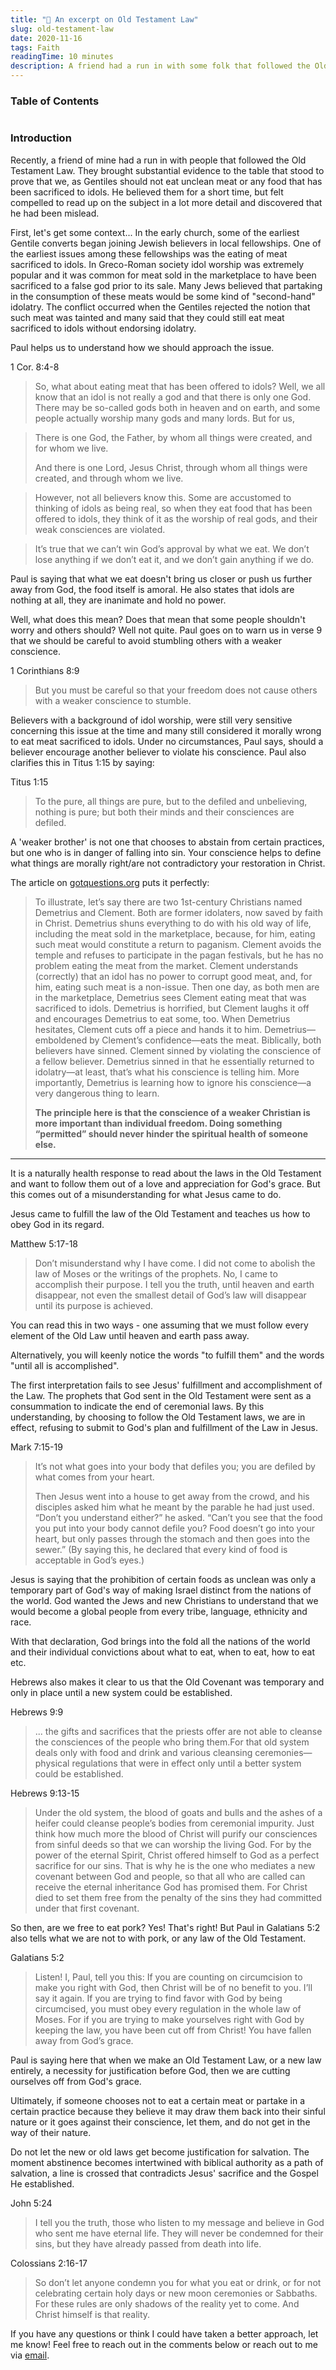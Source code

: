```yaml
---
title: "💭 An excerpt on Old Testament Law"
slug: old-testament-law
date: 2020-11-16
tags: Faith
readingTime: 10 minutes
description: A friend had a run in with some folk that followed the Old Testament Law. The evidence they provided was actually quite compelling, so I decided to do some digging.
---
```


### Table of Contents
```toc

```

### Introduction

Recently, a friend of mine had a run in with people that followed the Old Testament Law. They brought substantial evidence to the table that stood to prove that we, as Gentiles should not eat unclean meat or any food that has been sacrificed to idols. He believed them for a short time, but felt compelled to read up on the subject in a lot more detail and discovered that he had been mislead.

First, let's get some context... In the early church, some of the earliest Gentile converts began joining Jewish believers in local fellowships. One of the earliest issues among these fellowships was the eating of meat sacrificed to idols. In Greco-Roman society idol worship was extremely popular and it was common for meat sold in the marketplace to have been sacrificed to a false god prior to its sale. Many Jews believed that partaking in the consumption of these meats would be some kind of "second-hand" idolatry. The conflict occurred when the Gentiles rejected the notion that such meat was tainted and many said that they could still eat meat sacrificed to idols without endorsing idolatry.

Paul helps us to understand how we should approach the issue.

1 Cor. 8:4-8

> So, what about eating meat that has been offered to idols? Well, we all know that an idol is not really a god and that there is only one God. There may be so-called gods both in heaven and on earth, and some people actually worship many gods and many lords. But for us,

> There is one God, the Father,
> by whom all things were created,
> and for whom we live.
>
> And there is one Lord, Jesus Christ,
> through whom all things were created,
> and through whom we live.

> However, not all believers know this. Some are accustomed to thinking of idols as being real, so when they eat food that has been offered to idols, they think of it as the worship of real gods, and their weak consciences are violated.

> It’s true that we can’t win God’s approval by what we eat. We don’t lose anything if we don’t eat it, and we don’t gain anything if we do.

Paul is saying that what we eat doesn't bring us closer or push us further away from God, the food itself is amoral. He also states that idols are nothing at all, they are inanimate and hold no power.

Well, what does this mean? Does that mean that some people shouldn't worry and others should? Well not quite. Paul goes on to warn us in verse 9 that we should be careful to avoid stumbling others with a weaker conscience.

1 Corinthians 8:9

> But you must be careful so that your freedom does not cause others with a weaker conscience to stumble.

Believers with a background of idol worship, were still very sensitive concerning this issue at the time and many still considered it morally wrong to eat meat sacrificed to idols. Under no circumstances, Paul says, should a believer encourage another believer to violate his conscience. Paul also clarifies this in Titus 1:15 by saying:

Titus 1:15

> To the pure, all things are pure, but to the defiled and unbelieving, nothing is pure; but both their minds and their consciences are defiled.

A 'weaker brother' is not one that chooses to abstain from certain practices, but one who is in danger of falling into sin. Your conscience helps to define what things are morally right/are not contradictory your restoration in Christ.

The article on [gotquestions.org](https://www.gotquestions.org/food-sacrificed-idols.html) puts it perfectly:

> To illustrate, let’s say there are two 1st-century Christians named Demetrius and Clement. Both are former idolaters, now saved by faith in Christ. Demetrius shuns everything to do with his old way of life, including the meat sold in the marketplace, because, for him, eating such meat would constitute a return to paganism. Clement avoids the temple and refuses to participate in the pagan festivals, but he has no problem eating the meat from the market. Clement understands (correctly) that an idol has no power to corrupt good meat, and, for him, eating such meat is a non-issue. Then one day, as both men are in the marketplace, Demetrius sees Clement eating meat that was sacrificed to idols. Demetrius is horrified, but Clement laughs it off and encourages Demetrius to eat some, too. When Demetrius hesitates, Clement cuts off a piece and hands it to him. Demetrius—emboldened by Clement’s confidence—eats the meat. Biblically, both believers have sinned. Clement sinned by violating the conscience of a fellow believer. Demetrius sinned in that he essentially returned to idolatry—at least, that’s what his conscience is telling him. More importantly, Demetrius is learning how to ignore his conscience—a very dangerous thing to learn.
>
> **The principle here is that the conscience of a weaker Christian is more important than individual freedom. Doing something “permitted” should never hinder the spiritual health of someone else.**

---

It is a naturally health response to read about the laws in the Old Testament and want to follow them out of a love and appreciation for God's grace. But this comes out of a misunderstanding for what Jesus came to do.

Jesus came to fulfill the law of the Old Testament and teaches us how to obey God in its regard.

Matthew 5:17-18

> Don’t misunderstand why I have come. I did not come to abolish the law of Moses or the writings of the prophets. No, I came to accomplish their purpose. I tell you the truth, until heaven and earth disappear, not even the smallest detail of God’s law will disappear until its purpose is achieved.

You can read this in two ways - one assuming that we must follow every element of the Old Law until heaven and earth pass away.

Alternatively, you will keenly notice the words "to fulfill them" and the words "until all is accomplished".

The first interpretation fails to see Jesus' fulfillment and accomplishment of the Law. The prophets that God sent in the Old Testament were sent as a consummation to indicate the end of ceremonial laws. By this understanding, by choosing to follow the Old Testament laws, we are in effect, refusing to submit to God's plan and fulfillment of the Law in Jesus.

Mark 7:15-19

> It’s not what goes into your body that defiles you; you are defiled by what comes from your heart.
>
> Then Jesus went into a house to get away from the crowd, and his disciples asked him what he meant by the parable he had just used. “Don’t you understand either?” he asked. “Can’t you see that the food you put into your body cannot defile you? Food doesn’t go into your heart, but only passes through the stomach and then goes into the sewer.” (By saying this, he declared that every kind of food is acceptable in God’s eyes.)

Jesus is saying that the prohibition of certain foods as unclean was only a temporary part of God's way of making Israel distinct from the nations of the world. God wanted the Jews and new Christians to understand that we would become a global people from every tribe, language, ethnicity and race.

With that declaration, God brings into the fold all the nations of the world and their individual convictions about what to eat, when to eat, how to eat etc.

Hebrews also makes it clear to us that the Old Covenant was temporary and only in place until a new system could be established.

Hebrews 9:9

> ... the gifts and sacrifices that the priests offer are not able to cleanse the consciences of the people who bring them.For that old system deals only with food and drink and various cleansing ceremonies—physical regulations that were in effect only until a better system could be established.

Hebrews 9:13-15

> Under the old system, the blood of goats and bulls and the ashes of a heifer could cleanse people’s bodies from ceremonial impurity. Just think how much more the blood of Christ will purify our consciences from sinful deeds so that we can worship the living God. For by the power of the eternal Spirit, Christ offered himself to God as a perfect sacrifice for our sins. That is why he is the one who mediates a new covenant between God and people, so that all who are called can receive the eternal inheritance God has promised them. For Christ died to set them free from the penalty of the sins they had committed under that first covenant.

So then, are we free to eat pork? Yes! That's right! But Paul in Galatians 5:2 also tells what we are not to with pork, or any law of the Old Testament.

Galatians 5:2

> Listen! I, Paul, tell you this: If you are counting on circumcision to make you right with God, then Christ will be of no benefit to you. I’ll say it again. If you are trying to find favor with God by being circumcised, you must obey every regulation in the whole law of Moses. For if you are trying to make yourselves right with God by keeping the law, you have been cut off from Christ! You have fallen away from God’s grace.

Paul is saying here that when we make an Old Testament Law, or a new law entirely, a necessity for justification before God, then we are cutting ourselves off from God's grace.

Ultimately, if someone chooses not to eat a certain meat or partake in a certain practice because they believe it may draw them back into their sinful nature or it goes against their conscience, let them, and do not get in the way of their nature.

Do not let the new or old laws get become justification for salvation. The moment abstinence becomes intertwined with biblical authority as a path of salvation, a line is crossed that contradicts Jesus' sacrifice and the Gospel He established.

John 5:24

> I tell you the truth, those who listen to my message and believe in God who sent me have eternal life. They will never be condemned for their sins, but they have already passed from death into life.

Colossians 2:16-17

> So don’t let anyone condemn you for what you eat or drink, or for not celebrating certain holy days or new moon ceremonies or Sabbaths. For these rules are only shadows of the reality yet to come. And Christ himself is that reality.

If you have any questions or think I could have taken a better approach, let me know! Feel free to reach out in the comments below or reach out to me via [email](mailto:zacchary@puckeridge.me).
